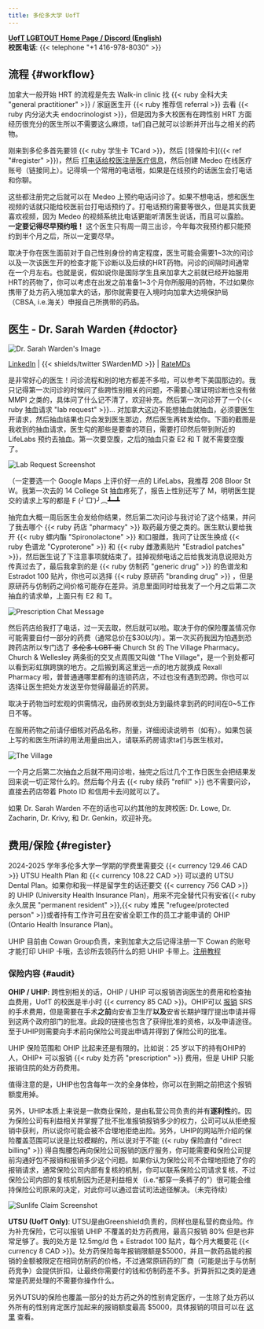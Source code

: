```yaml
---
title: 多伦多大学 UofT
---
```


[**UofT LGBTOUT Home Page / Discord (English)**](https://lgbtout.sa.utoronto.ca/) \
**校医电话**: {{< telephone "+1 416-978-8030" >}}

## 流程 {#workflow}

加拿大一般开始 HRT 的流程是先去 Walk-in clinic 找 {{< ruby 全科大夫 "general practitioner" >}} / 家庭医生开 {{< ruby 推荐信 referral >}} 去看 {{< ruby 内分泌大夫 endocrinologist >}}，但是因为多大校医有在跨性别 HRT 方面经历很充分的医生所以不需要这么麻烦，ta们自己就可以诊断并开出与之相关的药物。

刚来到多伦多首先要领 {{< ruby 学生卡 TCard >}}，然后 [领保险卡]({{< ref "#register" >}})，然后 [打电话给校医注册医疗信息][apply]，然后创建 Medeo 在线医疗账号（链接同上）。记得填一个常用的电话哦，如果是在线预约的话医生会打电话和你聊。

[apply]: https://studentlife.utoronto.ca/task/book-appointments-and-view-lab-results-online/

这些都注册完之后就可以在 Medeo 上预约电话问诊了。如果不想电话，想和医生视频的话就只能给校医前台打电话预约了。打电话预约需要等很久，但是其实我更喜欢视频，因为 Medeo 的视频系统比电话更能听清医生说话，而且可以露脸。 **一定要记得尽早预约哦！** 这个医生只有周一周三出诊，今年每次我预约都只能预约到半个月之后，所以一定要尽早。

取决于你在医生面前对于自己性别身份的肯定程度，医生可能会需要1~3次的问诊以及一次该医生开的检查才能下诊断以及后续的HRT药物。问诊的间隔时间通常在一个月左右。也就是说，假如说你是国际学生且来加拿大之前就已经开始服用HRT的药物了，你可以考虑在出发之前准备1~3个月你所服用的药物，不过如果你携带了处方药入境加拿大的话，那你就需要在入境时向加拿大边境保护局（CBSA, i.e.海关）申报自己所携带的药品。

## 医生 - Dr. Sarah Warden {#doctor}

![Dr. Sarah Warden's Image](img_dr_sarah_warden.jfif)

[LinkedIn][linkedin] | {{< shields/twitter SWardenMD >}} | [RateMDs][ratemds]

[linkedin]: https://ca.linkedin.com/in/sarah-warden-37801675/
[ratemds]: https://www.ratemds.com/doctor-ratings/4013764/Dr-Sarah-Warden-Toronto-ON.html

是非常好心的医生！问诊流程和别的地方都差不多啦，可以参考下美国那边的。我只记得第一次问诊的时候问了些跨性别相关的问题，不需要心理证明诊断也没有做 MMPI 之类的，具体问了什么记不清了，欢迎补充。然后第一次问诊开了一个{{< ruby 抽血请求 "lab request" >}}... 对加拿大这边不能想抽血就抽血，必须要医生开请求，然后抽血结果也只会发到医生那边，然后医生再转发给你。下面的截图是我收到的抽血请求，医生勾的那些是要查的项目，需要打印然后带到附近的 LifeLabs 预约去抽血。第一次要空腹，之后的抽血只查 E2 和 T 就不需要空腹了。

![Lab Request Screenshot](img_lab_req_azalea_oct_4.png)

（一定要选一个 Google Maps 上评价好一点的 LifeLabs，我推荐 208 Bloor St W。我第一次去的 14 College St 抽血疼死了，报告上性别还写了 M，明明医生提交的请求上写的都是 F (╯‵□′)╯︵┻━┻

抽完血大概一周后医生会发给你结果，然后第二次问诊与我讨论了这个结果，并问了我去哪个 {{< ruby 药店 "pharmacy" >}} 取药最方便之类的。医生默认要给我开 {{< ruby 螺内酯 "Spironolactone" >}} 和口服雌，我问了让医生换成 {{< ruby 色谱龙 "Cyproterone" >}} 和 {{< ruby 雌激素贴片 "Estradiol patches" >}}，然后医生说了下注意事项就结束了。挂掉视频电话之后给我发消息说把处方传真过去了，最后我拿到的是 {{< ruby 仿制药 "generic drug" >}} 的色谱龙和 Estradot 100 贴片，你也可以选择 {{< ruby 原研药 "branding drug" >}} ，但是原研药与仿制药之间价格可能存在差异。消息里面同时给我发了一个月之后第二次抽血的请求单，上面只有 E2 和 T。


![Prescription Chat Message](img_prescription_faxed.png)

然后药店给我打了电话，过一天去取，然后就可以啦。取决于你的保险覆盖情况你可能需要自付一部分的药费（通常总价在$30以内）。第一次买药我因为怕遇到恐跨药店所以专门选了 ~~多伦多 LGBT 街~~ Church St 的 The Village Pharmacy。Church & Wellesley 两条街的交叉点周围又叫做 "The Village"，是一个到处都可以看到彩虹旗跨旗的地方。之后搬到离这里远一点的地方就换成 Rexall Pharmacy 啦，普普通通哪里都有的连锁药店，不过也没有遇到恐跨。你也可以选择让医生把处方发送至你觉得最最近的药房。

取决于药物当时宏观的供需情况，由药房收到处方到最终拿到药的时间在0~5工作日不等。

在服用药物之前请仔细核对药品名称，剂量，详细阅读说明书（如有）。如果包装上写的和医生所讲的用法用量由出入，请联系药房请求ta们与医生核对。

![The Village](img_the_village.jpg)

一个月之后第二次抽血之后就不用问诊啦，抽完之后过几个工作日医生会把结果发回来说一切正常什么的。然后每个月去 {{< ruby 续药 "refill" >}} 也不需要问诊，直接去药店带着 Photo ID 和信用卡去问就可以了。

如果 Dr. Sarah Warden 不在的话也可以约其他的友跨校医: Dr. Lowe, Dr. Zacharin, Dr. Krivy, 和 Dr. Genkin，欢迎补充。

## 费用/保险 {#register}

2024-2025 学年多伦多大学一学期的学费里需要交 {{< currency 129.46 CAD >}} UTSU Health Plan 和 {{< currency 108.22 CAD >}} 可以退的 UTSU Dental Plan。如果你和我一样是留学生的话还要交 {{< currency 756 CAD >}} 的 UHIP (University Health Insurance Plan)，用来不完全替代只有安省{{< ruby 永久居民 "permanent resident" >}},{{< ruby 难民 "refugee/protected person" >}}或者持有工作许可且在安省全职工作的员工才能申请的 OHIP (Ontario Health Insurance Plan)。

UHIP 目前由 Cowan Group负责，来到加拿大之后记得注册一下 Cowan 的账号才能打印 UHIP 卡哦，去诊所去领药什么的把 UHIP 卡带上。[注册教程](https://internationalexperience.utoronto.ca/international-student-services/healthcare-coverage-and-u-of-t/university-health-insurance-plan-uhip/accessing-your-uhip-card-and-online-registration/)

### 保险内容 {#audit}

**OHIP / UHIP**: 跨性别相关的话，OHIP / UHIP 可以报销咨询医生的费用和检查抽血费用，UofT 的校医是半小时 {{< currency 85 CAD >}}。OHIP可以 [报销](https://www.ontario.ca/page/gender-confirming-surgery#section-0) SRS 的手术费用，但是需要在手术**之前**向安省卫生厅**以及**安省长期护理厅提出申请并得到这两个政府部门的批准。此段的链接也包含了获得批准的资格，以及申请途径。至于UHIP则需要向手术前向保险公司提出申请并得到了保险公司的批准。

UHIP 保险范围和 OHIP 比起来还是有限的。比如说：25 岁以下的持有OHIP的人，OHIP+ 可以报销 {{< ruby 处方药 "prescription" >}} 费用，但是 UHIP 只能报销住院的处方药费用。

值得注意的是，UHIP也包含每年一次的全身体检，你可以在到期之前把这个报销额度用掉。

另外，UHIP本质上来说是一款商业保险，是由私营公司负责的并有**逐利性**的。因为保险公司有利益相关并掌握了批不批准报销报销多少的权力，公司可以从拒绝报销中获利，所以说你可能会被不合理地拒绝出险。另外，UHIP的网站所介绍的保险覆盖范围可以说是比较模糊的，所以说对于不能 {{< ruby 保险直付 "direct billing" >}} 得自掏腰包再向保险公司报销的医疗服务，你可能需要和保险公司提前沟通好包不报销和报销多少这个问题。如果你认为保险公司不合理地拒绝了你的报销请求，通常保险公司内部有复核的机制，你可以联系保险公司请求复核，不过保险公司内部的复核机制因为还是利益相关（i.e.“都穿一条裤子的”）很可能会维持保险公司原来的决定，对此你可以通过尝试司法途径解决。（未完待续）


![Sunlife Claim Screenshot](img_sunlife_claim.png)

**UTSU (UofT Only)**: UTSU是由Greenshield负责的，同样也是私营的商业险。作为补充保险，它可以报销 UHIP 不覆盖的处方药费用，最高只报销 80% 但是也非常足够了。我的处方是 12.5mg/d 色 + Estradot 100 贴片，每个月大概要花 {{< currency 8 CAD >}}。处方药保险每年报销限额是$5000，并且一款药品能的报销的金额被限定在相同仿制药的价格，不过通常原研药的厂商（可能是出于与仿制药竞争）会提供折扣，让最终你需要付的钱和仿制药差不多。折算折扣之类的是通常是药房处理的不需要你操作什么。

另外UTSU的保险也覆盖一部分的处方药之外的性别肯定医疗，一生除了处方药以外所有的性别肯定医疗加起来的报销额度最高 $5000，具体报销的项目可以在 [这里](https://www.studentcare.ca/RTEContent/Document/GAC/EN_Gender_Affirmation_Care_Eligible_Procedures.pdf) 查看。
